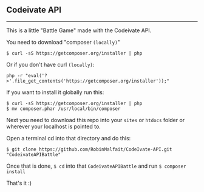 ## Codeivate API
---
This is a little "Battle Game" made with the Codeivate API.

You need to download "composer `(locally)`"

```
$ curl -sS https://getcomposer.org/installer | php
```

Or if you don't have curl `(locally)`:

```
php -r "eval('?>'.file_get_contents('https://getcomposer.org/installer'));"
```

If you want to install it globally run this:

```
$ curl -sS https://getcomposer.org/installer | php
$ mv composer.phar /usr/local/bin/composer
```

Next you need to download this repo into your `sites` or `htdocs` folder or wherever your localhost is pointed to.

Open a terminal cd into that directory and do this:

```
$ git clone https://github.com/RobinMalfait/CodeIvate-API.git "CodeivateAPIBattle"
```

Once that is done, `$ cd` into that `CodeivateAPIBattle` and run `$ composer install`

That's it :)
